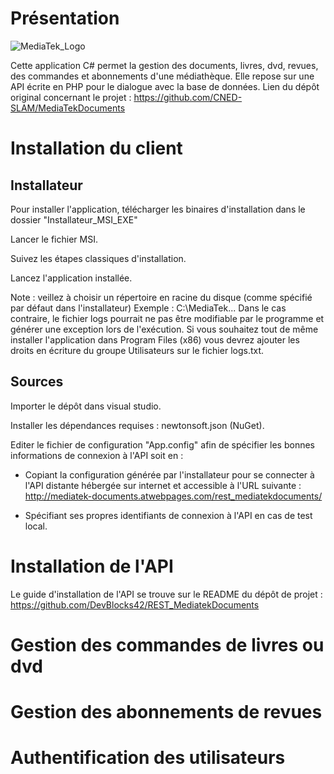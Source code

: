 # Présentation

![MediaTek_Logo](https://github.com/user-attachments/assets/3a034b62-2087-406d-a5d2-8a42d5bb3457)


Cette application C# permet la gestion des documents, livres, dvd, revues, des commandes et abonnements d'une médiathèque. Elle repose sur une API écrite en PHP pour le dialogue avec la base de données.
Lien du dépôt original concernant le projet : https://github.com/CNED-SLAM/MediaTekDocuments


# Installation du client

## Installateur 
Pour installer l'application, télécharger les binaires d'installation dans le dossier "Installateur_MSI_EXE"

Lancer le fichier MSI.

Suivez les étapes classiques d'installation.

Lancez l'application installée.

Note : veillez à choisir un répertoire en racine du disque (comme spécifié par défaut dans l'installateur) Exemple : C:\MediaTek\...
Dans le cas contraire, le fichier logs pourrait ne pas être modifiable par le programme et générer une exception lors de l'exécution.
Si vous souhaitez tout de même installer l'application dans Program Files (x86) vous devrez ajouter les droits en écriture du groupe Utilisateurs sur le fichier logs.txt.

## Sources
Importer le dépôt dans visual studio.

Installer les dépendances requises : newtonsoft.json (NuGet).

Editer le fichier de configuration "App.config" afin de spécifier les bonnes informations de connexion à l'API soit en : 

  - Copiant la configuration générée par l'installateur pour se connecter à l'API distante hébergée sur internet et accessible à l'URL suivante : http://mediatek-documents.atwebpages.com/rest_mediatekdocuments/

  - Spécifiant ses propres identifiants de connexion à l'API en cas de test local.

# Installation de l'API 

Le guide d'installation de l'API se trouve sur le README du dépôt de projet : https://github.com/DevBlocks42/REST_MediatekDocuments

# Gestion des commandes de livres ou dvd 

# Gestion des abonnements de revues

# Authentification des utilisateurs 

